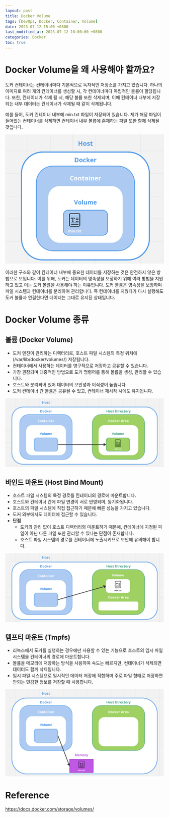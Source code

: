 ```yaml
---
layout: post
title: Docker Volume
tags: [DevOps, Docker, Container, Volume]
date: 2023-07-12 15:00 +0800
last_modified_at: 2023-07-12 18:00:00 +0800
categories: Docker
toc: true
---
```


# Docker Volume을 왜  사용해야 할까요?
도커 컨테이너는 컨테이너마다 기본적으로 독자적인 저장소를 가지고 있습니다. 하나의 이미지로 여러 개의 컨테이너를 생성할 시, 각 컨테이너마다 독립적인 볼륨이 할당됩니다. 또한, 컨테이너가 삭제 될 시, 해당 볼륨 또한 삭제되며, 이때 컨테이너 내부에 저장되는 내부 데이터는 컨테이너가 삭제될 때 같이 삭제됩니다. 

예를 들어, 도커 컨테이너 내부에 min.txt 파일이 저장되어 있습니다. 제가 해당 파일이 들어있는 컨테이너를 삭제하면 컨테이너 내부 볼륨에 존재하는 파일 또한 함께 삭제될 것입니다. 

![Why_use_Volume](https://github.com/MinkyungJ/MinkyungJ.github.io/blob/main/_posts/Why_use_Volume.png?raw=true)

이러한 구조와 같이 컨테이너 내부에 중요한 데이터를 저장하는 것은 안전하지 않은 방법으로 보입니다. 이를 위해, 도커는 데이터의 영속성을 보장하기 위해 여러 방법을 지원하고 있고 이는 도커 볼륨을 사용해야 하는 이유입니다.
도커 볼륨은 영속성을 보장하며 파일 시스템과 컨테이너를 분리하여 관리합니다. 즉 컨테이너를 지웠다가 다시 실행해도 도커 볼륨과 연결한다면 데이터는 그대로 유지된 상태입니다.

# Docker Volume 종류

## 볼륨 (Docker Volume)
- 도커 엔진이 관리하는 디렉터리로, 호스트 파일 시스템의 특정 위치에(/var/lib/docker/volumes/) 저장됩니다. 
- 컨테이너에서 사용하는 데이터를 영구적으로 저장하고 공유할 수 있습니다.
- 가장 권장되며 대중적인 방법으로 도커 명령어를 통해 볼륨을 생성, 관리할 수 있습니다.
- 호스트와 분리되어 있어 데이터의 보안성과 이식성이 높습니다.
- 도커 컨테이너 간 볼륨은 공유될 수 있고, 컨테이너 재시작 시에도 유지됩니다.

![Docker_Volume](https://github.com/MinkyungJ/MinkyungJ.github.io/blob/main/_posts/Docker_Volume.png?raw=true)

## 바인드 마운트 (Host Bind Mount)
- 호스트 파일 시스템의 특정 경로를 컨테이너의 경로에 마운트합니다.
- 호스트와 컨테이너 간에 파일 변경이 서로 반영되며, 동기화됩니다.
- 호스트의 파일 시스템에 직접 접근하기 때문에 빠른 성능을 가지고 있습니다.
- 도커 외부에서도 데이터에 접근할 수 있습니다.
- **단점**
  - 도커의 관리 없이 호스트 디렉터리와 마운트하기 때문에, 컨테이너에 지정된 파일이 아닌 다른 파일 또한 관리할 수 있다는 단점이 존재합니다.
  - 호스트 파일 시스템의 경로를 컨테이너에 노출시키므로 보안에 유의해야 합니다.

![Host_Bind_Mount](https://github.com/MinkyungJ/MinkyungJ.github.io/blob/main/_posts/Host_Bind_Mount.png?raw=true)

## 템프티 마운트 (Tmpfs)
- 리눅스에서 도커를 실행하는 경우에만 사용할 수 있는 기능으로 호스트의 임시 파일 시스템을 컨테이너의 경로에 마운트합니다.
- 볼륨을 메모리에 저장하는 방식을 사용하여 속도는 빠르지만, 컨테이너가 삭제되면 데이터도 함께 삭제됩니다.
- 임시 파일 시스템으로 일시적인 데이터 저장에 적합하며 주로 파일 형태로 저장하면 안되는 민감한 정보를 저장할 때 사용합니다.

![Tmpfs_Mount](https://github.com/MinkyungJ/MinkyungJ.github.io/blob/main/_posts/Tmpfs_Mount.png?raw=true)

# Reference
<https://docs.docker.com/storage/volumes/>